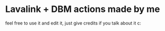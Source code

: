 # Lavalink + DBM actions made by me
feel free to use it and edit it, just give credits if you talk about it c: